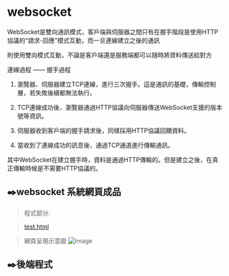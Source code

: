 # websocket

WebSocket是雙向通訊模式，客戶端與伺服器之間只有在握手階段是使用HTTP協議的“請求-回應”模式互動，而一旦連線建立之後的通訊

則使用雙向模式互動，不論是客戶端還是服務端都可以隨時將資料傳送給對方

連線過程 —— 握手過程

1. 瀏覽器、伺服器建立TCP連線，進行三次握手。這是通訊的基礎，傳輸控制層，若失敗後續都無法執行。

2. TCP連線成功後，瀏覽器通過HTTP協議向伺服器傳送WebSocket支援的版本號等資訊。

3. 伺服器收到客戶端的握手請求後，同樣採用HTTP協議回饋資料。

4. 當收到了連線成功的訊息後，通過TCP通道進行傳輸通訊。

其中WebSocket在建立握手時，資料是通過HTTP傳輸的。但是建立之後，在真正傳輸時候是不需要HTTP協議的。

✒️websocket 系統網頁成品
---------------------------------------------
>程式部分:

>[test.html](https://github.com/shou0228/websocket/blob/99dd699201a34dc6b9750acecabc3ffb45052669/test.html)

>網頁呈現示意圖
![image](https://user-images.githubusercontent.com/68886395/158219035-41e2851e-657a-425f-b91a-c971823f4718.png)

✒️後端程式
---------------------------------------------
>[test.py]: (https://github.com/shou0228/websocket/blob/6c1fedcdfd7832a77efc17eba3f31932b5285106/test.py)
